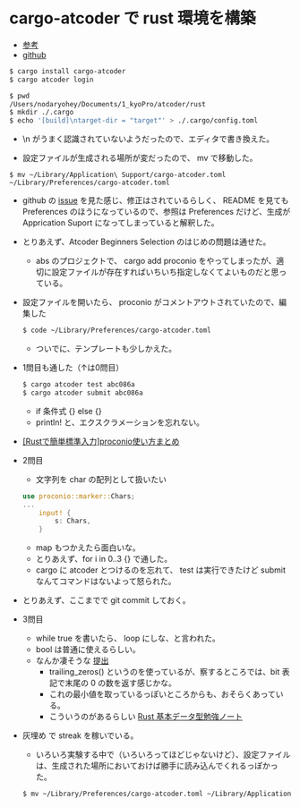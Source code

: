 # cargo-atcoder で rust 環境を構築
- [参考](https://qiita.com/maguro_tuna/items/316068eeb8c5b9b31ed8#%E3%83%97%E3%83%AD%E3%82%B8%E3%82%A7%E3%82%AF%E3%83%88%E3%82%92%E4%BD%9C%E6%88%90%E3%81%99%E3%82%8B)
- [github](https://github.com/tanakh/cargo-atcoder)

```sh
$ cargo install cargo-atcoder
$ cargo atcoder login

$ pwd
/Users/nodaryohey/Documents/1_kyoPro/atcoder/rust
$ mkdir ./.cargo
$ echo '[build]\ntarget-dir = "target"' > ./.cargo/config.toml
```
- \n がうまく認識されていないようだったので、エディタで書き換えた。

- 設定ファイルが生成される場所が変だったので、 mv で移動した。
```
$ mv ~/Library/Application\ Support/cargo-atcoder.toml ~/Library/Preferences/cargo-atcoder.toml
```
- github の [issue](https://github.com/tanakh/cargo-atcoder/issues/55) を見た感じ、修正はされているらしく、 README を見ても Preferences のほうになっているので、参照は Preferences だけど、生成が Apprication Suport になってしまっていると解釈した。


- とりあえず、Atcoder Beginners Selection のはじめの問題は通せた。
    - abs のプロジェクトで、 cargo add proconio をやってしまったが、適切に設定ファイルが存在すればいちいち指定しなくてよいものだと思っている。

- 設定ファイルを開いたら、 proconio がコメントアウトされていたので、編集した
    ```sh
    $ code ~/Library/Preferences/cargo-atcoder.toml 
    ```
    - ついでに、テンプレートも少しかえた。

- 1問目も通した（↑は0問目）
    ```sh
    $ cargo atcoder test abc086a
    $ cargo atcoder submit abc086a
    ```
    - if 条件式 {} else {}
    - println! と、エクスクラメーションを忘れない。

- [[Rustで簡単標準入力]proconio使い方まとめ](https://qiita.com/Pikka2048/items/a0247e792aa4f8f6dd92)

- 2問目
    - 文字列を char の配列として扱いたい
    ```rust
    use proconio::marker::Chars;
    ...
        input! {
            s: Chars,
        }
    ```
    - map もつかえたら面白いな。
    - とりあえず、for i in 0..3 {} で通した。
    - cargo に atcoder とつけるのを忘れて、 test は実行できたけど submit なんてコマンドはないよって怒られた。

- とりあえず、ここまでで git commit しておく。

- 3問目
    - while true を書いたら、 loop にしな、と言われた。
    - bool は普通に使えるらしい。
    - なんか凄そうな [提出](https://atcoder.jp/contests/abs/submissions/35158051)
        - trailing_zeros() というのを使っているが、察するところでは、bit 表記で末尾の 0 の数を返す感じかな。
        - これの最小値を取っているっぽいところからも、おそらくあっている。
        - こういうのがあるらしい [Rust 基本データ型勉強ノート](https://qiita.com/dmkd3006/items/ab39c6fe69edcda44452)

- 灰埋め で streak を稼いでいる。
    - いろいろ実験する中で（いろいろってほどじゃないけど）、設定ファイルは、生成された場所においておけば勝手に読み込んでくれるっぽかった。
    ```sh
    $ mv ~/Library/Preferences/cargo-atcoder.toml ~/Library/Application\ Support/cargo-atcoder.toml
    ```